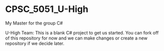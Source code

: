 # CPSC_5051_U-High
My Master for the group C#

U-High Team:
This is a blank C# project to get us started. You can fork off of this repository for now and we can make changes or create a new repository if we decide later.

